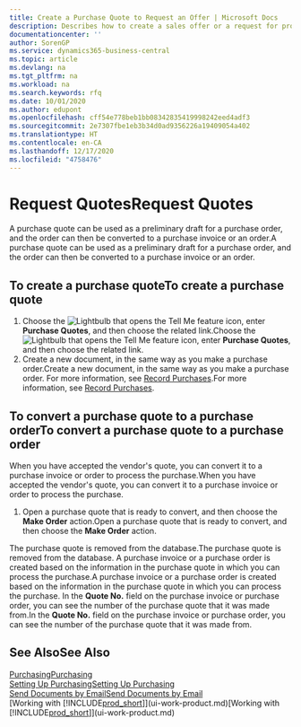 ```yaml
---
title: Create a Purchase Quote to Request an Offer | Microsoft Docs
description: Describes how to create a sales offer or a request for proposal (RFQ) document to record your offer to a customer to sell products under certain terms.
documentationcenter: ''
author: SorenGP
ms.service: dynamics365-business-central
ms.topic: article
ms.devlang: na
ms.tgt_pltfrm: na
ms.workload: na
ms.search.keywords: rfq
ms.date: 10/01/2020
ms.author: edupont
ms.openlocfilehash: cff54e778beb1bb08342835419998242eed4adf3
ms.sourcegitcommit: 2e7307fbe1eb3b34d0ad9356226a19409054a402
ms.translationtype: HT
ms.contentlocale: en-CA
ms.lasthandoff: 12/17/2020
ms.locfileid: "4758476"
---
```

# <a name="request-quotes"></a><span data-ttu-id="72d40-103">Request Quotes</span><span class="sxs-lookup"><span data-stu-id="72d40-103">Request Quotes</span></span>
<span data-ttu-id="72d40-104">A purchase quote can be used as a preliminary draft for a purchase order, and the order can then be converted to a purchase invoice or an order.</span><span class="sxs-lookup"><span data-stu-id="72d40-104">A purchase quote can be used as a preliminary draft for a purchase order, and the order can then be converted to a purchase invoice or an order.</span></span>


## <a name="to-create-a-purchase-quote"></a><span data-ttu-id="72d40-105">To create a purchase quote</span><span class="sxs-lookup"><span data-stu-id="72d40-105">To create a purchase quote</span></span>
1. <span data-ttu-id="72d40-106">Choose the ![Lightbulb that opens the Tell Me feature](media/ui-search/search_small.png "Tell me what you want to do") icon, enter **Purchase Quotes**, and then choose the related link.</span><span class="sxs-lookup"><span data-stu-id="72d40-106">Choose the ![Lightbulb that opens the Tell Me feature](media/ui-search/search_small.png "Tell me what you want to do") icon, enter **Purchase Quotes**, and then choose the related link.</span></span>
2. <span data-ttu-id="72d40-107">Create a new document, in the same way as you make a purchase order.</span><span class="sxs-lookup"><span data-stu-id="72d40-107">Create a new document, in the same way as you make a purchase order.</span></span> <span data-ttu-id="72d40-108">For more information, see [Record Purchases](purchasing-how-record-purchases.md).</span><span class="sxs-lookup"><span data-stu-id="72d40-108">For more information, see [Record Purchases](purchasing-how-record-purchases.md).</span></span>

## <a name="to-convert-a-purchase-quote-to-a-purchase-order"></a><span data-ttu-id="72d40-109">To convert a purchase quote to a purchase order</span><span class="sxs-lookup"><span data-stu-id="72d40-109">To convert a purchase quote to a purchase order</span></span>
<span data-ttu-id="72d40-110">When you have accepted the vendor's quote, you can convert it to a purchase invoice or order to process the purchase.</span><span class="sxs-lookup"><span data-stu-id="72d40-110">When you have accepted the vendor's quote, you can convert it to a purchase invoice or order to process the purchase.</span></span>

1. <span data-ttu-id="72d40-111">Open a purchase quote that is ready to convert, and then choose the **Make Order** action.</span><span class="sxs-lookup"><span data-stu-id="72d40-111">Open a purchase quote that is ready to convert, and then choose the **Make Order** action.</span></span>

<span data-ttu-id="72d40-112">The purchase quote is removed from the database.</span><span class="sxs-lookup"><span data-stu-id="72d40-112">The purchase quote is removed from the database.</span></span> <span data-ttu-id="72d40-113">A purchase invoice or a purchase order is created based on the information in the purchase quote in which you can process the purchase.</span><span class="sxs-lookup"><span data-stu-id="72d40-113">A purchase invoice or a purchase order is created based on the information in the purchase quote in which you can process the purchase.</span></span> <span data-ttu-id="72d40-114">In the **Quote No.** field on the purchase invoice or purchase order, you can see the number of the purchase quote that it was made from.</span><span class="sxs-lookup"><span data-stu-id="72d40-114">In the **Quote No.** field on the purchase invoice or purchase order, you can see the number of the purchase quote that it was made from.</span></span>

## <a name="see-also"></a><span data-ttu-id="72d40-115">See Also</span><span class="sxs-lookup"><span data-stu-id="72d40-115">See Also</span></span>
[<span data-ttu-id="72d40-116">Purchasing</span><span class="sxs-lookup"><span data-stu-id="72d40-116">Purchasing</span></span>](purchasing-manage-purchasing.md)  
[<span data-ttu-id="72d40-117">Setting Up Purchasing</span><span class="sxs-lookup"><span data-stu-id="72d40-117">Setting Up Purchasing</span></span>](purchasing-setup-purchasing.md)  
[<span data-ttu-id="72d40-118">Send Documents by Email</span><span class="sxs-lookup"><span data-stu-id="72d40-118">Send Documents by Email</span></span>](ui-how-send-documents-email.md)  
<span data-ttu-id="72d40-119">[Working with [!INCLUDE[prod_short](includes/prod_short.md)]](ui-work-product.md)</span><span class="sxs-lookup"><span data-stu-id="72d40-119">[Working with [!INCLUDE[prod_short](includes/prod_short.md)]](ui-work-product.md)</span></span>
